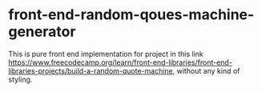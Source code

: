 # front-end-random-qoues-machine-generator
This is pure front end implementation for project in this link https://www.freecodecamp.org/learn/front-end-libraries/front-end-libraries-projects/build-a-random-quote-machine, without any kind of styling. 
